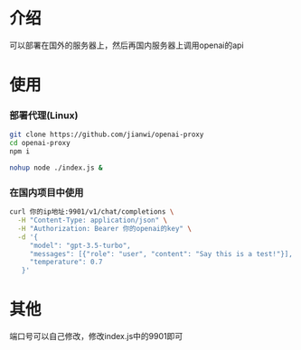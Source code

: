 # 介绍
可以部署在国外的服务器上，然后再国内服务器上调用openai的api

# 使用

### 部署代理(Linux)
```bash
git clone https://github.com/jianwi/openai-proxy
cd openai-proxy
npm i

nohup node ./index.js &
```
### 在国内项目中使用
```bash
curl 你的ip地址:9901/v1/chat/completions \
  -H "Content-Type: application/json" \
  -H "Authorization: Bearer 你的openai的key" \
  -d '{
     "model": "gpt-3.5-turbo",
     "messages": [{"role": "user", "content": "Say this is a test!"}],
     "temperature": 0.7
   }'
```
# 其他
端口号可以自己修改，修改index.js中的9901即可